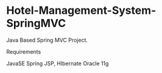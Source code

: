 # Hotel-Management-System-SpringMVC
Java Based Spring MVC Project.

Requirements

JavaSE
Spring
JSP, HIbernate
Oracle 11g
